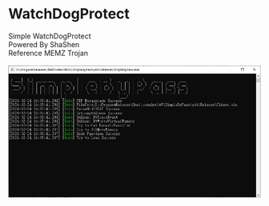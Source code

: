 # WatchDogProtect<br />
Simple WatchDogProtect<br />
Powered By ShaShen<br />
Reference MEMZ Trojan<br />
<br />
<img src="https://github.com/0sha0/SimpleByPass/blob/main/Image1.PNG"/><br />

